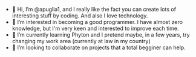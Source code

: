- 👋 Hi, I’m @apuglia1, and I really like the fact you can create lots of interesting stuff by coding. And also I love technology.
- 👀 I’m interested in becoming a good programmer. I have almost zero knowledge, but I'm very keen and interested to improve each time.
- 🌱 I’m currently learning Phyton and I pretend maybe, in a few years, try changing my work area (currently at law in my country)
- 💞️ I’m looking to collaborate on projects that a total begginer can help.


<!---
apuglia1/apuglia1 is a ✨ special ✨ repository because its `README.md` (this file) appears on your GitHub profile.
You can click the Preview link to take a look at your changes.
--->
